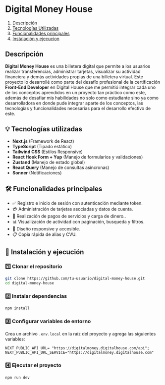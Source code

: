 # Digital Money House

1. [Descripción](#descripción)
2. [Tecnologías Utilizadas](#tecnologías-utilizadas)
3. [Funcionalidades principales](#funcionalidades-principales)
4. [Instalación y ejecucion](#instalación)

## Descripción
**Digital Money House** es una billetera digital que permite a los usuarios realizar transferencias, administrar tarjetas, visualizar su actividad financiera y demás actividades propias de una billetera virtual.
Este proyecto lo desarrollé como parte del desafío profesional de la certificación **Front-End Developer** en Digital House que me permitió integrar cada uno de los conceptos aprendidos en un proyecto tan práctico como este, además de desafiar mis habilidades no solo como estudiante sino ya como desarrolladora en donde pude integrar aparte de los conceptos, las tecnologías y funcionalidades necesarias para el desarrollo efectivo de este.

## 💡 Tecnologías utilizadas

- **Next.js** (Framework de React)
- **TypeScript** (Tipado estático)
- **Tailwind CSS** (Estilos Responsive)
- **React Hook Form + Yup** (Manejo de formularios y validaciones)
- **Zustand** (Manejo de estado global)
- **React Query** (Manejo de consultas asíncronas)
- **Sonner** (Notificaciones)


## 🛠️ Funcionalidades principales

- ✅ Registro e inicio de sesión con autenticación mediante token.
- 💳 Administración de tarjetas asociadas y datos de cuenta.
- 💸 Realización de pagos de servicios y carga de dinero..
- 📊 Visualización de actividad con paginación, busqueda y filtros.
- 📱 Diseño responsive y accesible.
- 📋 Copia rápida de alias y CVU.

## 🔧 Instalación y ejecución

### 1️⃣ Clonar el repositorio
```bash
git clone https://github.com/tu-usuario/digital-money-house.git
cd digital-money-house
```

### 2️⃣ Instalar dependencias
```bash
npm install
```

### 3️⃣ Configurar variables de entorno
Crea un archivo `.env.local` en la raíz del proyecto y agrega las siguientes variables:
```env
NEXT_PUBLIC_API_URL= "https://digitalmoney.digitalhouse.com/api";
NEXT_PUBLIC_API_URL_SERVICE="https://digitalmoney.digitalhouse.com"
```

### 4️⃣ Ejecutar el proyecto
```bash
npm run dev





